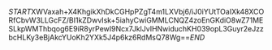 $START$XWVaxah+X4KhgikXhDkCGHpPZgT4m1LXVbj6/iJ0iYUtTOaIXk48XCORfCbvW3LLGcFZ/BI1kZDwvIsk+5iahyCwiGMMLCNQZ4zoEnGKdiO8wZ71MESLkpWMThbqog6E9iR8yrPewI9Ncx7JklJvIHNwiduchKH039opL3Guyr2eJzzbcHLKy3eBjAkcYUoKh2YXk5J4p6kz6RdMsQ78Wg==$END$